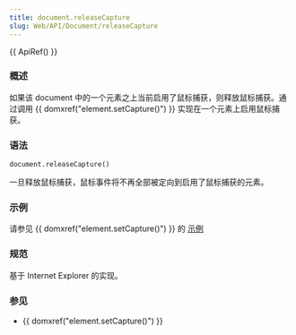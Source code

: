 ```yaml
---
title: document.releaseCapture
slug: Web/API/Document/releaseCapture
---
```


{{ ApiRef() }}

### 概述

如果该 document 中的一个元素之上当前启用了鼠标捕获，则释放鼠标捕获。通过调用 {{ domxref("element.setCapture()") }} 实现在一个元素上启用鼠标捕获。

### 语法

```plain
document.releaseCapture()
```

一旦释放鼠标捕获，鼠标事件将不再全部被定向到启用了鼠标捕获的元素。

### 示例

请参见 {{ domxref("element.setCapture()") }} 的 [示例](/zh-CN/DOM/element.setCapture#Example)

### 规范

基于 Internet Explorer 的实现。

### 参见

- {{ domxref("element.setCapture()") }}
